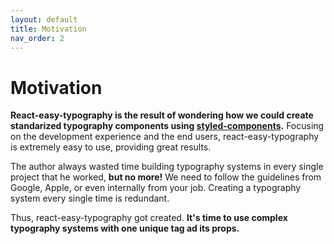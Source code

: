 ```yaml
---
layout: default
title: Motivation
nav_order: 2
---
```


# Motivation

**React-easy-typography is the result of wondering how we could create standarized typography components using [styled-components](https://styled-components.com/).** Focusing on the development experience and the end users, react-easy-typography is extremely easy to use, providing great results.

The author always wasted time building typography systems in every single project that he worked, **but no more!** We need to follow the guidelines from Google, Apple, or even internally from your job. Creating a typography system every single time is redundant.

Thus, react-easy-typography got created. **It's time to use complex typography systems with one unique tag ad its props.**
